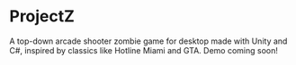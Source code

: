 # ProjectZ

A top-down arcade shooter zombie game for desktop made with Unity and C#, inspired by classics like Hotline Miami and GTA. Demo coming soon!
